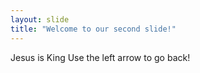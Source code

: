 ```yaml
---
layout: slide
title: "Welcome to our second slide!"
---
```

Jesus is King
Use the left arrow to go back!
